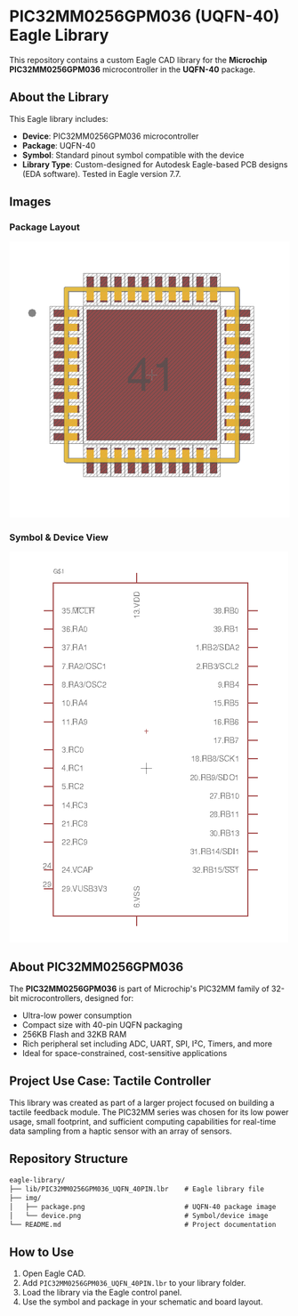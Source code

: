 # PIC32MM0256GPM036 (UQFN-40) Eagle Library

This repository contains a custom Eagle CAD library for the **Microchip PIC32MM0256GPM036** microcontroller in the **UQFN-40** package.

## About the Library

This Eagle library includes:

- **Device**: PIC32MM0256GPM036 microcontroller
- **Package**: UQFN-40
- **Symbol**: Standard pinout symbol compatible with the device
- **Library Type**: Custom-designed for Autodesk Eagle-based PCB designs (EDA software). Tested in Eagle version 7.7.

## Images

### Package Layout  
![Image of the Package](img/package.png)

### Symbol & Device View  
![Image of the Device](img/device.png)

## About PIC32MM0256GPM036

The **PIC32MM0256GPM036** is part of Microchip's PIC32MM family of 32-bit microcontrollers, designed for:

- Ultra-low power consumption
- Compact size with 40-pin UQFN packaging
- 256KB Flash and 32KB RAM
- Rich peripheral set including ADC, UART, SPI, I²C, Timers, and more
- Ideal for space-constrained, cost-sensitive applications

## Project Use Case: Tactile Controller

This library was created as part of a larger project focused on building a tactile feedback module. The PIC32MM series was chosen for its low power usage, small footprint, and sufficient computing capabilities for real-time data sampling from a haptic sensor with an array of sensors.

## Repository Structure

```
eagle-library/
├── lib/PIC32MM0256GPM036_UQFN_40PIN.lbr    # Eagle library file
├── img/
│   ├── package.png                         # UQFN-40 package image
│   └── device.png                          # Symbol/device image
└── README.md                               # Project documentation
```

## How to Use

1. Open Eagle CAD.
2. Add `PIC32MM0256GPM036_UQFN_40PIN.lbr` to your library folder.
3. Load the library via the Eagle control panel.
4. Use the symbol and package in your schematic and board layout.

